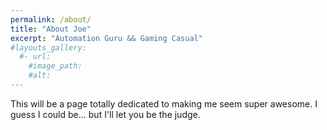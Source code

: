 ```yaml
---
permalink: /about/
title: "About Joe"
excerpt: "Automation Guru && Gaming Casual"
#layouts_gallery:
  #- url:
    #image_path:
    #alt:
---
```


This will be a page totally dedicated to making me seem super awesome.  I guess I could be... but I'll let you be the judge.